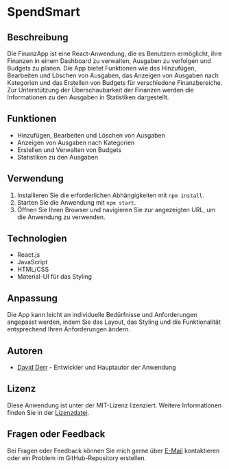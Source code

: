 # SpendSmart

## Beschreibung
Die FinanzApp ist eine React-Anwendung, die es Benutzern ermöglicht, ihre Finanzen in einem Dashboard zu verwalten, Ausgaben zu verfolgen und Budgets zu planen. Die App bietet Funktionen wie das Hinzufügen, Bearbeiten und Löschen von Ausgaben, das Anzeigen von Ausgaben nach Kategorien und das Erstellen von Budgets für verschiedene Finanzbereiche. Zur Unterstützung der Überschaubarkeit der Finanzen werden die Informationen zu den Ausgaben in Statistiken dargestellt.

## Funktionen
- Hinzufügen, Bearbeiten und Löschen von Ausgaben
- Anzeigen von Ausgaben nach Kategorien
- Erstellen und Verwalten von Budgets
- Statistiken zu den Ausgaben

## Verwendung
1. Installieren Sie die erforderlichen Abhängigkeiten mit `npm install`.
2. Starten Sie die Anwendung mit `npm start`.
3. Öffnen Sie Ihren Browser und navigieren Sie zur angezeigten URL, um die Anwendung zu verwenden.

## Technologien
- React.js
- JavaScript
- HTML/CSS
- Material-UI für das Styling

## Anpassung
Die App kann leicht an individuelle Bedürfnisse und Anforderungen angepasst werden, indem Sie das Layout, das Styling und die Funktionalität entsprechend Ihren Anforderungen ändern.

## Autoren
- [David Derr](https://github.com/derrdavid) - Entwickler und Hauptautor der Anwendung

## Lizenz
Diese Anwendung ist unter der MIT-Lizenz lizenziert. Weitere Informationen finden Sie in der [Lizenzdatei](LICENSE).

## Fragen oder Feedback
Bei Fragen oder Feedback können Sie mich gerne über [E-Mail](mailto:derrdavid1@web.de) kontaktieren oder ein Problem im GitHub-Repository erstellen.
